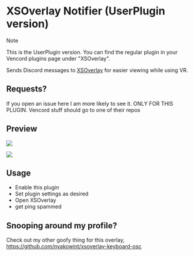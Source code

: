 # XSOverlay Notifier (UserPlugin version)

> [!NOTE]
> This is the UserPlugin version. You can find the regular plugin in your Vencord plugins page under "XSOverlay".

Sends Discord messages to [XSOverlay](https://store.steampowered.com/app/1173510/XSOverlay/) for easier viewing while using VR.

## Requests?
If you open an issue here I am more likely to see it. ONLY FOR THIS PLUGIN. Vencord stuff should go to one of their repos

## Preview

![](https://github.com/Vendicated/Vencord/assets/24845294/205d2055-bb4a-44e4-b7e3-265391bccd40)

![](https://github.com/Vendicated/Vencord/assets/24845294/f15eff61-2d52-4620-bcab-808ecb1606d2)

## Usage
- Enable this plugin
- Set plugin settings as desired
- Open XSOverlay
- get ping spammed

## Snooping around my profile?
Check out my other goofy thing for this overlay, https://github.com/nyakowint/xsoverlay-keyboard-osc
